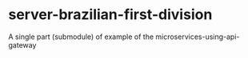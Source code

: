 # server-brazilian-first-division
A  single part (submodule) of example of the  microservices-using-api-gateway
